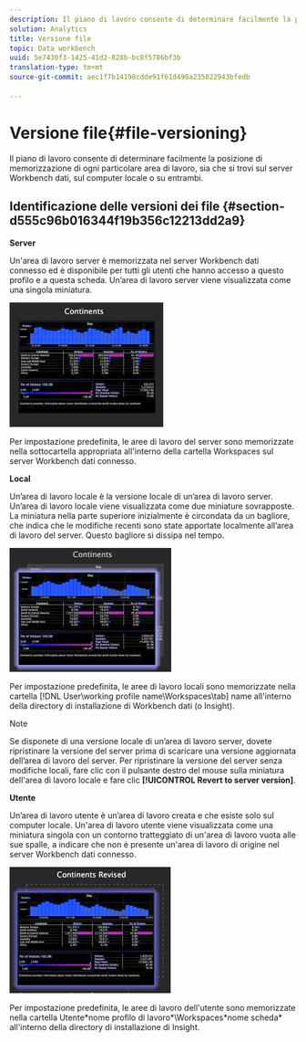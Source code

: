 ```yaml
---
description: Il piano di lavoro consente di determinare facilmente la posizione di memorizzazione di ogni particolare area di lavoro, sia che si trovi sul server Workbench dati, sul computer locale o su entrambi.
solution: Analytics
title: Versione file
topic: Data workbench
uuid: 5e7430f3-1425-41d2-828b-bc8f5786bf3b
translation-type: tm+mt
source-git-commit: aec1f7b14198cdde91f61d490a235022943bfedb

---
```



# Versione file{#file-versioning}

Il piano di lavoro consente di determinare facilmente la posizione di memorizzazione di ogni particolare area di lavoro, sia che si trovi sul server Workbench dati, sul computer locale o su entrambi.

## Identificazione delle versioni dei file {#section-d555c96b016344f19b356c12213dd2a9}

**Server**

Un&#39;area di lavoro server è memorizzata nel server Workbench dati connesso ed è disponibile per tutti gli utenti che hanno accesso a questo profilo e a questa scheda. Un’area di lavoro server viene visualizzata come una singola miniatura.

![](assets/wsp_thumb_server.png)

Per impostazione predefinita, le aree di lavoro del server sono memorizzate nella sottocartella appropriata all&#39;interno della cartella Workspaces sul server Workbench dati connesso.

**Local**

Un’area di lavoro locale è la versione locale di un’area di lavoro server. Un’area di lavoro locale viene visualizzata come due miniature sovrapposte. La miniatura nella parte superiore inizialmente è circondata da un bagliore, che indica che le modifiche recenti sono state apportate localmente all’area di lavoro del server. Questo bagliore si dissipa nel tempo.

![](assets/wsp_thumb_local.png)

Per impostazione predefinita, le aree di lavoro locali sono memorizzate nella cartella [!DNL User\working profile name\Workspaces\tab] name all&#39;interno della directory di installazione di Workbench dati (o Insight).

>[!NOTE]
>
>Se disponete di una versione locale di un’area di lavoro server, dovete ripristinare la versione del server prima di scaricare una versione aggiornata dell’area di lavoro del server. Per ripristinare la versione del server senza modifiche locali, fare clic con il pulsante destro del mouse sulla miniatura dell&#39;area di lavoro locale e fare clic **[!UICONTROL Revert to server version]**.

**Utente**

Un’area di lavoro utente è un’area di lavoro creata e che esiste solo sul computer locale. Un&#39;area di lavoro utente viene visualizzata come una miniatura singola con un contorno tratteggiato di un&#39;area di lavoro vuota alle sue spalle, a indicare che non è presente un&#39;area di lavoro di origine nel server Workbench dati connesso.

![](assets/wsp_thumb_user.png)

Per impostazione predefinita, le aree di lavoro dell&#39;utente sono memorizzate nella cartella Utente\*nome profilo di lavoro*\Workspaces\*nome scheda* all&#39;interno della directory di installazione di Insight.
